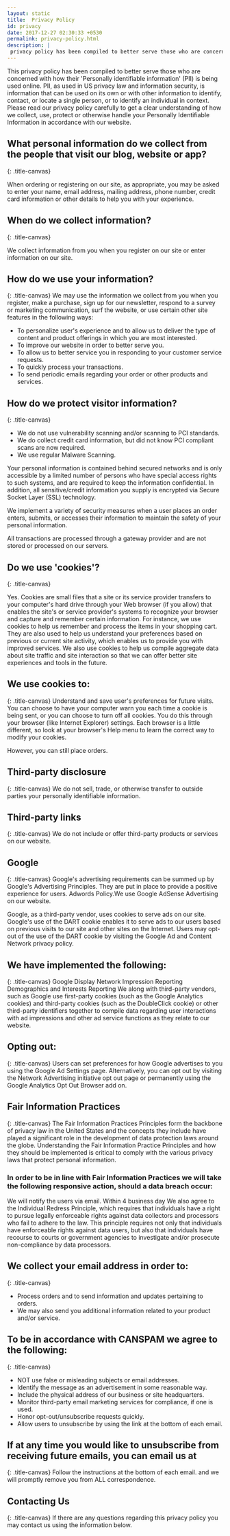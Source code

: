 ```yaml
---
layout: static
title:  Privacy Policy
id: privacy
date: 2017-12-27 02:30:33 +0530
permalink: privacy-policy.html
description: |
 privacy policy has been compiled to better serve those who are concerned with how their 'Personally identifiable information' (PII) is being used online
---
```

This privacy policy has been compiled to better serve those who are concerned with how their 'Personally identifiable information' (PII) is being used online. PII, as used in US privacy law and information security, is information that can be used on its own or with other information to identify, contact, or locate a single person, or to identify an individual in context. Please read our privacy policy carefully to get a clear understanding of how we collect, use, protect or otherwise handle your Personally Identifiable Information in accordance with our website.

## What personal information do we collect from the people that visit our blog, website or app?
{: .title-canvas}

When ordering or registering on our site, as appropriate, you may be asked to enter your name, email address, mailing address, phone number, credit card information or other details to help you with your experience.

## When do we collect information?
{: .title-canvas}
 
We collect information from you when you register on our site or enter information on our site.

## How do we use your information?
{: .title-canvas}
We may use the information we collect from you when you register, make a purchase, sign up for our newsletter, respond to a survey or marketing communication, surf the website, or use certain other site features in the following ways:
* To personalize user's experience and to allow us to deliver the type of content and product offerings in which you are most interested.
* To improve our website in order to better serve you.
* To allow us to better service you in responding to your customer service requests.
* To quickly process your transactions.
* To send periodic emails regarding your order or other products and services.

## How do we protect visitor information?
{: .title-canvas}

* We do not use vulnerability scanning and/or scanning to PCI standards.
* We do collect credit card information, but did not know PCI compliant scans are now required.
* We use regular Malware Scanning.

Your personal information is contained behind secured networks and is only accessible by a limited number of persons who have special access rights to such systems, and are required to keep the information confidential. In addition, all sensitive/credit information you supply is encrypted via Secure Socket Layer (SSL) technology.

We implement a variety of security measures when a user places an order enters, submits, or accesses their information to maintain the safety of your personal information.

All transactions are processed through a gateway provider and are not stored or processed on our servers.

## Do we use 'cookies'?
{: .title-canvas}

Yes. Cookies are small files that a site or its service provider transfers to your computer's hard drive through your Web browser (if you allow) that enables the site's or service provider's systems to recognize your browser and capture and remember certain information. For instance, we use cookies to help us remember and process the items in your shopping cart. They are also used to help us understand your preferences based on previous or current site activity, which enables us to provide you with improved services. We also use cookies to help us compile aggregate data about site traffic and site interaction so that we can offer better site experiences and tools in the future.

## We use cookies to:
{: .title-canvas}
Understand and save user's preferences for future visits.
You can choose to have your computer warn you each time a cookie is being sent, or you can choose to turn off all cookies. You do this through your browser (like Internet Explorer) settings. Each browser is a little different, so look at your browser's Help menu to learn the correct way to modify your cookies.

However, you can still place orders.

## Third-party disclosure
{: .title-canvas}
We do not sell, trade, or otherwise transfer to outside parties your personally identifiable information.
## Third-party links
{: .title-canvas}
We do not include or offer third-party products or services on our website.
## Google
{: .title-canvas}
Google's advertising requirements can be summed up by Google's Advertising Principles. They are put in place to provide a positive experience for users. Adwords Policy.We use Google AdSense Advertising on our website.

Google, as a third-party vendor, uses cookies to serve ads on our site. Google's use of the DART cookie enables it to serve ads to our users based on previous visits to our site and other sites on the Internet. Users may opt-out of the use of the DART cookie by visiting the Google Ad and Content Network privacy policy.

## We have implemented the following:
{: .title-canvas}
Google Display Network Impression Reporting
Demographics and Interests Reporting
We along with third-party vendors, such as Google use first-party cookies (such as the Google Analytics cookies) and third-party cookies (such as the DoubleClick cookie) or other third-party identifiers together to compile data regarding user interactions with ad impressions and other ad service functions as they relate to our website.

## Opting out:
{: .title-canvas}
Users can set preferences for how Google advertises to you using the Google Ad Settings page. Alternatively, you can opt out by visiting the Network Advertising initiative opt out page or permanently using the Google Analytics Opt Out Browser add on.

## Fair Information Practices
{: .title-canvas}
The Fair Information Practices Principles form the backbone of privacy law in the United States and the concepts they include have played a significant role in the development of data protection laws around the globe. Understanding the Fair Information Practice Principles and how they should be implemented is critical to comply with the various privacy laws that protect personal information.

### In order to be in line with Fair Information Practices we will take the following responsive action, should a data breach occur:

We will notify the users via email. Within 4 business day
We also agree to the Individual Redress Principle, which requires that individuals have a right to pursue legally enforceable rights against data collectors and processors who fail to adhere to the law. This principle requires not only that individuals have enforceable rights against data users, but also that individuals have recourse to courts or government agencies to investigate and/or prosecute non-compliance by data processors.

## We collect your email address in order to:
{: .title-canvas}   
* Process orders and to send information and updates pertaining to orders.
* We may also send you additional information related to your product and/or service.

## To be in accordance with CANSPAM we agree to the following:
{: .title-canvas}   
* NOT use false or misleading subjects or email addresses.
* Identify the message as an advertisement in some reasonable way.
* Include the physical address of our business or site headquarters.
* Monitor third-party email marketing services for compliance, if one is used.
* Honor opt-out/unsubscribe requests quickly.
* Allow users to unsubscribe by using the link at the bottom of each email.

## If at any time you would like to unsubscribe from receiving future emails, you can email us at
{: .title-canvas}
Follow the instructions at the bottom of each email.
and we will promptly remove you from ALL correspondence.

## Contacting Us
{: .title-canvas}
  If there are any questions regarding this privacy policy you may contact us using the information below.
  
